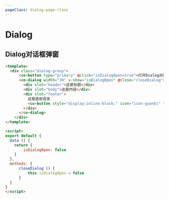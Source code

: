 ```yaml
---
pageClass: dialog-page-class
---
```


# Dialog
## Dialog对话框弹窗

<template>
  <div class="dialog-group">
      <co-button type="primary" @click="isDialogOpen=true">打开Dialog对话框</co-button>
      <co-dialog width="30" v-show="isDialogOpen" @close="closeDialog">
        <div slot="header">这是标题</div>
        <div slot="body">这是内容</div>
        <div slot="footer">
          这是底部信息
          <co-button style="display:inline-block;" icon="icon-guanbi" type="error" cycle @click="closeDialog"></co-button>
        </div>
      </co-dialog>
    </div>
</template>

<script>
export default {
  data () {
    return {
        isDialogOpen: false
    }
  },
  methods: {
      closeDialog () {
          this.isDialogOpen = false
      }
  }
}
</script>


```html
<template>
  <div class="dialog-group">
      <co-button type="primary" @click="isDialogOpen=true">打开Dialog对话框</co-button>
      <co-dialog width="30" v-show="isDialogOpen" @close="closeDialog">
        <div slot="header">这是标题</div>
        <div slot="body">这是内容</div>
        <div slot="footer">
          这是底部信息
          <co-button style="display:inline-block;" icon="icon-guanbi" type="error" cycle @click="closeDialog"></co-button>
        </div>
      </co-dialog>
    </div>
</template>

<script>
export default {
  data () {
    return {
        isDialogOpen: false
    }
  },
  methods: {
      closeDialog () {
          this.isDialogOpen = false
      }
  }
}
</script>
```